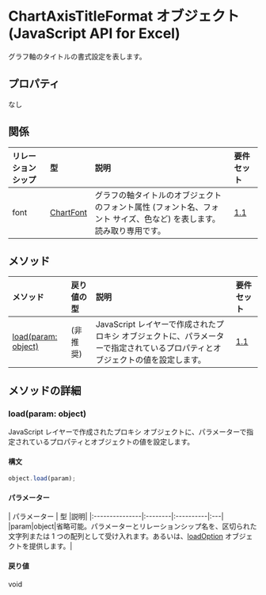 # <a name="chartaxistitleformat-object-javascript-api-for-excel"></a>ChartAxisTitleFormat オブジェクト (JavaScript API for Excel)

グラフ軸のタイトルの書式設定を表します。

## <a name="properties"></a>プロパティ

なし

## <a name="relationships"></a>関係
| リレーションシップ | 型   |説明| 要件セット|
|:---------------|:--------|:----------|:----|
|font|[ChartFont](chartfont.md)|グラフの軸タイトルのオブジェクトのフォント属性 (フォント名、フォント サイズ、色など) を表します。読み取り専用です。|[1.1](../requirement-sets/excel-api-requirement-sets.md)|

## <a name="methods"></a>メソッド

| メソッド           | 戻り値の型    |説明| 要件セット|
|:---------------|:--------|:----------|:----|
|[load(param: object)](#loadparam-object)|(非推奨)|JavaScript レイヤーで作成されたプロキシ オブジェクトに、パラメーターで指定されているプロパティとオブジェクトの値を設定します。|[1.1](../requirement-sets/excel-api-requirement-sets.md)|

## <a name="method-details"></a>メソッドの詳細


### <a name="loadparam-object"></a>load(param: object)
JavaScript レイヤーで作成されたプロキシ オブジェクトに、パラメーターで指定されているプロパティとオブジェクトの値を設定します。

#### <a name="syntax"></a>構文
```js
object.load(param);
```

#### <a name="parameters"></a>パラメーター
| パラメーター    | 型   |説明|
|:---------------|:--------|:----------|:---|
|param|object|省略可能。パラメーターとリレーションシップ名を、区切られた文字列または 1 つの配列として受け入れます。あるいは、[loadOption](loadoption.md) オブジェクトを提供します。|

#### <a name="returns"></a>戻り値
void
